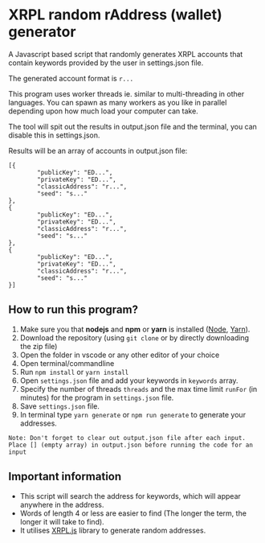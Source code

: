 # XRPL random rAddress (wallet) generator

A Javascript based script that randomly generates XRPL accounts that contain keywords provided by the user in settings.json file.

The generated account format is `r...`

This program uses worker threads ie. similar to multi-threading in other languages. You can spawn as many workers as you like in parallel depending upon how much load your computer can take.

The tool will spit out the results in output.json file and the terminal, you can disable this in settings.json.

Results will be an array of accounts in output.json file:

```
[{
        "publicKey": "ED...",
        "privateKey": "ED...",
        "classicAddress": "r...",
        "seed": "s..."
},
{
        "publicKey": "ED...",
        "privateKey": "ED...",
        "classicAddress": "r...",
        "seed": "s..."
},
{
        "publicKey": "ED...",
        "privateKey": "ED...",
        "classicAddress": "r...",
        "seed": "s..."
}]
```

## How to run this program?

1. Make sure you that **nodejs** and **npm** or **yarn** is installed ([Node](https://www.npmjs.com/get-npm](https://docs.npmjs.com/downloading-and-installing-node-js-and-npm)), [Yarn](https://classic.yarnpkg.com/lang/en/docs/install/)).
2. Download the repository (using `git clone` or by directly downloading the zip file)
3. Open the folder in vscode or any other editor of your choice
4. Open terminal/commandline
4. Run `npm install` or `yarn install`
5. Open `settings.json` file and add your keywords in `keywords` array.
6. Specify the number of threads `threads` and the max time limit `runFor` (in minutes) for the program in `settings.json` file.
7. Save `settings.json` file.
8. In terminal type `yarn generate` or `npm run generate` to generate your addresses.

`Note: Don't forget to clear out output.json file after each input. Place [] (empty array) in output.json before running the code for an input`

## Important information

- This script will search the address for keywords, which will appear anywhere in the address. 
- Words of length 4 or less are easier to find (The longer the term, the longer it will take to find).
- It utilises [XRPL.js](https://github.com/XRPLF/xrpl.js) library to generate random addresses.
